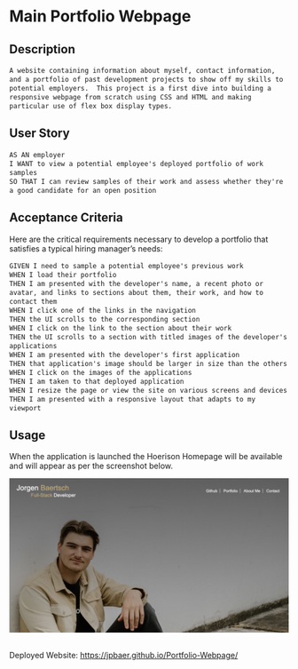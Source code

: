 # Main Portfolio Webpage

## Description
    A website containing information about myself, contact information, and a portfolio of past development projects to show off my skills to potential employers.  This project is a first dive into building a responsive webpage from scratch using CSS and HTML and making particular use of flex box display types.

## User Story

```
AS AN employer
I WANT to view a potential employee's deployed portfolio of work samples
SO THAT I can review samples of their work and assess whether they're a good candidate for an open position
```



## Acceptance Criteria

Here are the critical requirements necessary to develop a portfolio that satisfies a typical hiring manager’s needs:

```
GIVEN I need to sample a potential employee's previous work
WHEN I load their portfolio
THEN I am presented with the developer's name, a recent photo or avatar, and links to sections about them, their work, and how to contact them
WHEN I click one of the links in the navigation
THEN the UI scrolls to the corresponding section
WHEN I click on the link to the section about their work
THEN the UI scrolls to a section with titled images of the developer's applications
WHEN I am presented with the developer's first application
THEN that application's image should be larger in size than the others
WHEN I click on the images of the applications
THEN I am taken to that deployed application
WHEN I resize the page or view the site on various screens and devices
THEN I am presented with a responsive layout that adapts to my viewport
```

## Usage
When the application is launched the Hoerison Homepage will be available and will appear as per the screenshot below.

![WebsiteScreenshot](./assets/images/Screen%20Shot%202023-01-01%20at%201.22.48%20PM.jpg)
##
Deployed Website: 
https://jpbaer.github.io/Portfolio-Webpage/
